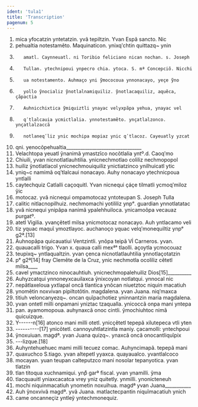 ```yaml
---
ident: 'tula1'
title: 'Transcription'
pagenum: 5
---
```

1.    mica yfocatzin yntetatzin. yvã tepiltzin. Yvan Espã sancto. Nic
2.    pehualtia notestamẽto. Maquinaticon. ynixqʹchtin quittazq~ ynin
3.        amatl. Caynneuatl. ni Toribio feliciano nican nochan. s. Joseph
4.        Tullan. ytechnipoui ynpecro chia. ytoca. S. mª Concepciõ. Nicchi
5.        ua notestamento. Auhmaҫo yni ỹmococoua ynnonacayo, yeҫe ỹno
6.        yollo ỹnocializ ỹnotlalnamiquiliz. ỹnotlacaquiliz, aquẽca, ҫãpactia
7.        Auhnicchixtica ỹmiquiztli ynayac velyxpãpa yehua, ynayac vel
8.        qʹtlalcauia ycmictlalia. ynnotestamẽto. ynҫatlalzonco. ynҫatlalzaccã
9.        notlaneqʹliz ynic mochipa mopiaz ynic qʹtlacoz. Cayeuatly yzcat
10. qni. yenocõpehualtia________________________________
11. Velachtopa yeuatl ỹnanimã ymastzῖco nocõtlalia yntº.d. Caoqʹmo
12. Chiuili, yvan nicnotlatlauhtilia. ynicnechmotlao coliliz nechmopopol
13. huiliz ỹnotlatlacol ynicnechmouiquiliz ynictiatzinco ynilhuicatl ytic
14. yniq~c namimã oqʹtlalcaui nonacayo. Auhy nonacayo ytechnicpoua yntlalli
15. caytechquiz Catlalli caҫoquitl. Yvan nicnequi ҫáҫe tilmatli ycmoqʹmiloz ỹic
16. motocaz. yvã nicnequi ompamotocaz yntoteupan S. Joseph Tulla
17. calitic nitlacnopilhuiz. nechmomachi yotililiz ynpᵉ. guardian ynnotlatatac
18. yvã nicnequi ynipãpa nanimã ypalehhuiloca. ynicamoõpa vecauaz purgatº.
19. atetl Vigilia. yvanҫẽtetl milsa ynicmotocaz nonacayo. Auh yntlacamo veli
20. tiz yquac maquῖ ymoztlayoc. auchanoҫo yquac velqʹmonequiltiz ynpᵉ g2ª.[13]
21. Auhnopãpa quicauatiui Ventzintli. ynõpa teipã Vİ Carneros. yvan.
22. quauacalli trigo. Yvan x. quaua calli mexªˢ tlaolli. aҫoytla ycmocouaz
23. teupixq~ yntlaqualtzin. yvan ҫenca nicnotlatlauhtilia ynnotlaҫotatzin
24. pᵉ g2ª[14] fray Clemẽte de la Cruz, ynic nechmotla ocoliliz cẽtetl milsa____
25. cavel ymactzinco ninocauhtiuh. ynicnechmopalehuiliz Dios[15]__________
26. Auhyzcatqui ynnoneyxcauilaxca ỹnixcoyan notlatqui. ynnocal nic
27. nepãtlaxeloua yxtlapal oncã tlantica ynõcan niuetztoc niquin macatiuh
28. ynomẽtin noxvivan pipiltotõtin. magdalena. yvan Juana. niqʹmaxca
29. titiuh veloncanyezq~. oncan quĩpachotiez yninnantzin maria magdalena.
30. yvan ontetl milli onpamani yniztac tzaqualla. ynicoccã onpa mani yntepa
31. pan. ayamomopoua. auhynaxcã onoc cintli. ỹmochiuhtoc nimã quicuizque.
32. Y------n[16] atonco mani milli otetl. ynicҫẽtetl tepepã xilutepeca vtli yten
33. ----------[17] ynicõtetl. cannoyuhtlatzintla maniy. ҫacamolli: yntechpoui
34. ỹnoxuiuan. magdª. yvan Juana quizq~. ynaxcã oncã onocantliquῖpix
35. ---lizque.[18]
36. Auhyntehuehuec mami milli tecuez comac. Auhyncimapã. tepepã mani
37. quaxuchco S.tiago. yvan altepetl yyaxca. quayaualco. yvantlalcoco
38. mocayan. yuan teupan calteputzco mani nosolar tepanyotica. yvan tlatzin
39. tlan titoqua xuchnamiqui. ynpͦ garª fiscal. yvan ynamilli. ỹma
40. tlacquauitl yniaxcacatca vrey yniz quitetly. ynmilli. ynonicteneuh
41. mochi niquinmacatiuh ynometin noxuihua. magdª yvan Juana___________
42. Auh ỹnoxvivã magdª. yvã Juana. matlactecpantin niquĩmacatiuh ynich
43. came oncanneҫiz yntleỹ yntechmonequiz.

